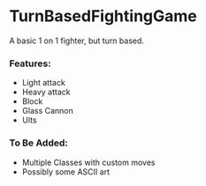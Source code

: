 # TurnBasedFightingGame
A basic 1 on 1 fighter, but turn based.

### Features:
 - Light attack
 - Heavy attack
 - Block
 - Glass Cannon
 - Ults
 
### To Be Added:
 - Multiple Classes with custom moves
 - Possibly some ASCII art

